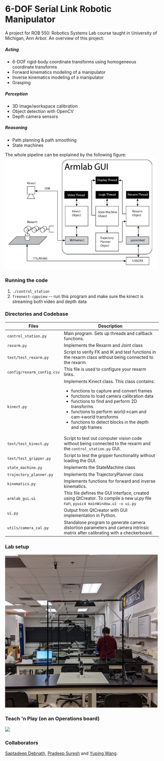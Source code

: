 # 6-DOF Serial Link Robotic Manipulator

A project for ROB 550: Robotics Systems Lab course taught in University of Michigan, Ann Arbor. An overview of this project:
##### Acting
- 6-DOF rigid-body coordinate transforms using homogeneous coordinate transforms
- Forward kinematics modeling of a manipulator
- Inverse kinematics modeling of a manipulator
- Grasping

##### Perception 
- 3D image/workspace calibration
- Object detection with OpenCV
- Depth camera sensors

##### Reasoning
- Path planning & path smoothing
- State machines

The whole pipeline can be explained by the following figure: 
<img src="pipeline.PNG" width="500">

### Running the code

1. `./control_station`
1. `freenect-cppview` -- run this program and make sure the kinect is streaming both video and depth data

### Directories and Codebase 

| Files                 | Description   |
| -------------         | -------------  |
| `control_station.py`    | Main program.  Sets up threads and callback functions.  |
| `rexarm.py`             | Implements the Rexarm and Joint class |
| `test/test_rexarm.py`   | Script to verify FK and IK and test functions in the rexarm class without being connected to the rexarm.|
| `config/rexarm_config.csv` | This file is used to configure your rexarm links. |
| `kinect.py` | Implements Kinect class. This class contains:<ul><li>functions to capture and convert frames</li><li>functions to load camera calibration data </li><li>functions to find and  perform 2D transforms </li><li>functions to perform world->cam and cam->world transforms </li><li>functions to detect blocks in the depth and rgb frames </li></ul>|
| `test/test_kinect.py` | Script to test out computer vision code without being connected to the rexarm and the `control_station.py` GUI.|
| `test/test_gripper.py` | Script to test the gripper functionality without loading the GUI.|
| `state_machine.py` | Implements the StateMachine class|
| `trajectory_planner.py`| Implements the TrajectoryPlanner class|
| `kinematics.py`| Implements functions for forward and inverse kinematics.|
| `armlab_gui.ui`| This file defines the GUI interface, created using QtCreator. To compile a new u<span>i.p</span>y file run, `pyuic4 mainWindow.ui -o ui.py`|
| `ui.py`| Output from QtCreator with GUI implementation in Python. |
| `utils/camera_cal.py`| Standalone program to generate camera distortion parameters and camera intrinsic matrix after calibrating with a checkerboard.|

### Lab setup

<img src="lab_setup.jpg" width="500">

### Teach 'n Play (on an Operations board)

<img src="teachnplay.gif" width="500">

### Collaborators
[Saptadeep Debnath](https://www.linkedin.com/in/saptadeep-deb/), [Pradeep Suresh](https://www.linkedin.com/in/prad33p/) and [Yuping Wang](ypw@umich.edu).

